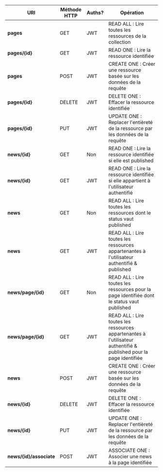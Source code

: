 | URI                     | Méthode HTTP | Auths? | Opération                                                                                                           |
|-------------------------|--------------|--------|---------------------------------------------------------------------------------------------------------------------|
| **pages**               | GET          | JWT    | READ ALL : Lire toutes les ressources de la collection                                                              |
| **pages/{id}**          | GET          | JWT    | READ ONE : Lire la ressource identifiée                                                                             |
| **pages**               | POST         | JWT    | CREATE ONE : Créer une ressource basée sur les données de la requête                                                |
| **pages/{id}**          | DELETE       | JWT    | DELETE ONE : Effacer la ressource identifiée                                                                        |
| **pages/{id}**          | PUT          | JWT    | UPDATE ONE : Replacer l'entièreté de la ressource par les données de la requête                                     |
| **news/{id}**           | GET          | Non    | READ ONE : Lire la ressource identifiée si elle est published                                                       |
| **news/{id}**           | GET          | JWT    | READ ONE : Lire la ressource identifiée si elle appartient à l'utilisateur authentifié                              |
| **news**                | GET          | Non    | READ ALL : Lire toutes les ressources dont le status vaut published                                                 |
| **news**                | GET          | JWT    | READ ALL : Lire toutes les ressources appartenantes à l'utilisateur authentifié & published                         |
| **news/page/{id}**      | GET          | Non    | READ ALL : Lire toutes les ressources pour la page identifiée dont le status vaut published                         |
| **news/page/{id}**      | GET          | JWT    | READ ALL : Lire toutes les ressources appartenantes à l'utilisateur authentifié & published pour la page identifiée |
| **news**                | POST         | JWT    | CREATE ONE : Créer une ressource basée sur les données de la requête                                                |
| **news/{id}**           | DELETE       | JWT    | DELETE ONE : Effacer la ressource identifiée                                                                        |
| **news/{id}**           | PUT          | JWT    | UPDATE ONE : Replacer l'entièreté de la ressource par les données de la requête                                     |
| **news/{id}/associate** | POST         | JWT    | ASSOCIATE ONE : Associer une news à la page identifiée                                                              |
